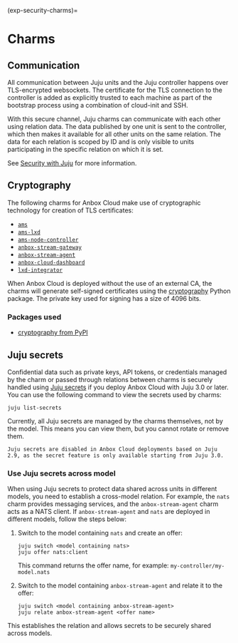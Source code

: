(exp-security-charms)=
# Charms

## Communication

All communication between Juju units and the Juju controller happens over TLS-encrypted websockets. The certificate for the TLS connection to the controller is added as explicitly trusted to each machine as part of the bootstrap process using a combination of cloud-init and SSH.

With this secure channel, Juju charms can communicate with each other using relation data. The data published by one unit is sent to the controller, which then makes it available for all other units on the same relation. The data for each relation is scoped by ID and is only visible to units participating in the specific relation on which it is set.

See [Security with Juju](https://canonical-juju.readthedocs-hosted.com/en/latest/user/explanation/juju-security/) for more information.


## Cryptography

The following charms for Anbox Cloud make use of cryptographic technology for creation of TLS certificates:

* [`ams`](https://charmhub.io/ams)
* [`ams-lxd`](https://charmhub.io/ams-lxd)
* [`ams-node-controller`](https://charmhub.io/ams-node-controller)
* [`anbox-stream-gateway`](https://charmhub.io/anbox-stream-gateway)
* [`anbox-stream-agent`](https://charmhub.io/anbox-stream-agent)
* [`anbox-cloud-dashboard`](https://charmhub.io/anbox-cloud-dashboard)
* [`lxd-integrator`](https://charmhub.io/lxd-integrator)

When Anbox Cloud is deployed without the use of an external CA, the charms will generate self-signed certificates using the [cryptography](https://pypi.org/project/cryptography/) Python package. The private key used for signing has a size of 4096 bits.

### Packages used

* [cryptography from PyPI](https://pypi.org/project/cryptography/)

## Juju secrets

Confidential data such as private keys, API tokens, or credentials managed by the charm or passed through relations between charms is securely handled using [Juju secrets](https://documentation.ubuntu.com/juju/3.6/reference/secret/) if you deploy Anbox Cloud with Juju 3.0 or later. You can use the following command to view the secrets used by charms:

```
juju list-secrets
```

Currently, all Juju secrets are managed by the charms themselves, not by the model. This means you can view them, but you cannot rotate or remove them.
```{note}
Juju secrets are disabled in Anbox Cloud deployments based on Juju 2.9, as the secret feature is only available starting from Juju 3.0.
```

### Use Juju secrets across model

When using Juju secrets to protect data shared across units in different models, you need to establish a cross-model relation. For example, the `nats` charm provides messaging services, and the `anbox-stream-agent` charm acts as a NATS client. If `anbox-stream-agent` and `nats` are deployed in different models, follow the steps below:

1. Switch to the model containing `nats` and create an offer:

    ```
    juju switch <model containing nats>
    juju offer nats:client
    ```

    This command returns the offer name, for example: `my-controller/my-model.nats`
2. Switch to the model containing `anbox-stream-agent` and relate it to the offer:

    ```
    juju switch <model containing anbox-stream-agent>
    juju relate anbox-stream-agent <offer name>
    ```

This establishes the relation and allows secrets to be securely shared across models.
